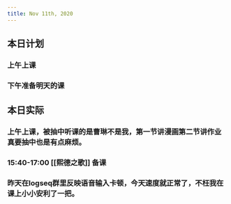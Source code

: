```yaml
---
title: Nov 11th, 2020
---
```


## 本日计划
### 上午上课
### 下午准备明天的课
## 本日实际
### 上午上课，被抽中听课的是曹琳不是我，第一节讲漫画第二节讲作业真要抽中也是有点麻烦。
### 15:40-17:00 [[熙德之歌]] 备课
### 昨天在logseq群里反映语音输入卡顿，今天速度就正常了，不枉我在课上小小安利了一把。
### 
